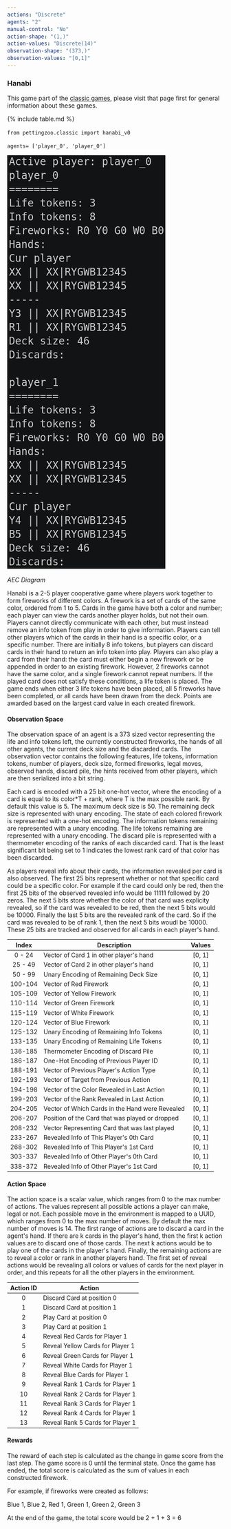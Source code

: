 ```yaml
---
actions: "Discrete"
agents: "2"
manual-control: "No"
action-shape: "(1,)"
action-values: "Discrete(14)"
observation-shape: "(373,)"
observation-values: "[0,1]"
---
```


### Hanabi

This game part of the [classic games](../classic), please visit that page first for general information about these games.

{% include table.md %}


`from pettingzoo.classic import hanabi_v0`

`agents= ['player_0', 'player_0']`

![](classic_hanabi.gif)

*AEC Diagram*

Hanabi is a 2-5 player cooperative game where players work together to form fireworks of different colors. A firework is a set of cards of the same color, ordered from 1 to 5. Cards in the game have both a color and number; each player can view the cards another player holds, but not their own. Players cannot directly communicate with each other, but must instead remove an info token from play in order to give information. Players can tell other players which of the cards in their hand is a specific color, or a specific number. There are initially 8 info tokens, but players can discard cards in their hand to return an info token into play. Players can also play a card from their hand: the card must either begin a new firework or be appended in order to an existing firework. However, 2 fireworks cannot have the same color, and a single firework cannot repeat numbers. If the played card does not satisfy these conditions, a life token is placed. The game ends when either 3 life tokens have been placed, all 5 fireworks have been completed, or all cards have been drawn from the deck. Points are awarded based on the largest card value in each created firework.

#### Observation Space

The observation space of an agent is a 373 sized vector representing the life and info tokens left, the currently constructed fireworks, the hands of all other agents, the current deck size and the discarded cards. The observation vector contains the following features, life tokens, information tokens, number of players, deck size, formed fireworks, legal moves, observed hands, discard pile, the hints received from other players, which are then serialized into a bit string.

Each card is encoded with a 25 bit one-hot vector, where the encoding of a card is equal to its color*T + rank, where T is the max possible rank. By default this value is 5. The maximum deck size is 50. The remaining deck size is represented with unary encoding. The state of each colored firework is represented with a one-hot encoding. The information tokens remaining are represented with a unary encoding. The life tokens remaining are represented with a unary encoding. The discard pile is represented with a thermometer encoding of the ranks of each discarded card. That is the least significant bit being set to 1 indicates the lowest rank card of that color has been discarded. 

As players reveal info about their cards, the information revealed per card is also observed. The first 25 bits represent whether or not that specific card could be a specific color. For example if the card could only be red, then the first 25 bits of the observed revealed info would be 11111 followed by 20 zeros. The next 5 bits store whether the color of that card was explicity revealed, so if the card was revealed to be red, then the next 5 bits would be 10000. Finally the last 5 bits are the revealed rank of the card. So if the card was revealed to be of rank 1, then the next 5 bits woudl be 10000. These 25 bits are tracked and observed for all cards in each player's hand.

|  Index  | Description                                     |  Values  |
|:-------:|-------------------------------------------------|:--------:|
|  0 - 24 | Vector of Card 1 in other player's hand         |  [0, 1]  |
| 25 - 49 | Vector of Card 2 in other player's hand         |  [0, 1]  |
| 50 - 99 | Unary Encoding of Remaining Deck Size           |  [0, 1]  |
| 100-104 | Vector of Red Firework                          |  [0, 1]  |
| 105-109 | Vector of Yellow Firework                       |  [0, 1]  |
| 110-114 | Vector of Green Firework                        |  [0, 1]  |
| 115-119 | Vector of White Firework                        |  [0, 1]  |
| 120-124 | Vector of Blue Firework                         |  [0, 1]  |
| 125-132 | Unary Encoding of Remaining Info Tokens         |  [0, 1]  |
| 133-135 | Unary Encoding of Remaining Life Tokens         |  [0, 1]  |
| 136-185 | Thermometer Encoding of Discard Pile            |  [0, 1]  |
| 186-187 | One-Hot Encoding of Previous Player ID          |  [0, 1]  |
| 188-191 | Vector of Previous Player's Action Type         |  [0, 1]  |
| 192-193 | Vector of Target from Previous Action           |  [0, 1]  |
| 194-198 | Vector of the Color Revealed in Last Action     |  [0, 1]  |
| 199-203 | Vector of the Rank Revealed in Last Action      |  [0, 1]  |
| 204-205 | Vector of Which Cards in the Hand were Revealed |  [0, 1]  |
| 206-207 | Position of the Card that was played or dropped |  [0, 1]  |
| 208-232 | Vector Representing Card that was last played   |  [0, 1]  |
| 233-267 | Revealed Info of This Player's 0th Card         |  [0, 1]  |
| 268-302 | Revealed Info of This Player's 1st Card         |  [0, 1]  |
| 303-337 | Revealed Info of Other Player's 0th Card        |  [0, 1]  |
| 338-372 | Revealed Info of Other Player's 1st Card        |  [0, 1]  |




#### Action Space

The action space is a scalar value, which ranges from 0 to the max number of actions. The values represent all possible actions a player can make, legal or not. Each possible move in the environment is mapped to a UUID, which ranges from 0 to the max number of moves. By default the max number of moves is 14. The first range of actions are to discard a card in the agent's hand. If there are k cards in the player's hand, then the first k action values are to discard one of those cards. The next k actions would be to play one of the cards in the player's hand. Finally, the remaining actions are to reveal a color or rank in another players hand. The first set of reveal actions would be revealing all colors or values of cards for the next player in order, and this repeats for all the other players in the environment.

| Action ID | Action                                                      |
|:---------:|-------------------------------------------------------------|
|     0     | Discard Card at position 0                                  |
|     1     | Discard Card at position 1                                  |
|     2     | Play Card at position 0                                     |
|     3     | Play Card at position 1                                     |
|     4     | Reveal Red Cards for Player 1                               |
|     5     | Reveal Yellow Cards for Player 1                            |
|     6     | Reveal Green Cards for Player 1                             |
|     7     | Reveal White Cards for Player 1                             |
|     8     | Reveal Blue Cards for Player 1                              |
|     9     | Reveal Rank 1 Cards for Player 1                            |
|    10     | Reveal Rank 2 Cards for Player 1                            |
|    11     | Reveal Rank 3 Cards for Player 1                            |
|    12     | Reveal Rank 4 Cards for Player 1                            |
|    13     | Reveal Rank 5 Cards for Player 1                            |

#### Rewards

The reward of each step is calculated as the change in game score from the last step. The game score is 0 until the terminal state. Once the game has ended, the total score is calculated as the sum of values in each constructed firework.

For example, if fireworks were created as follows:

Blue 1, Blue 2, Red 1, Green 1, Green 2, Green 3

At the end of the game, the total score would be 2 + 1 + 3 = 6
